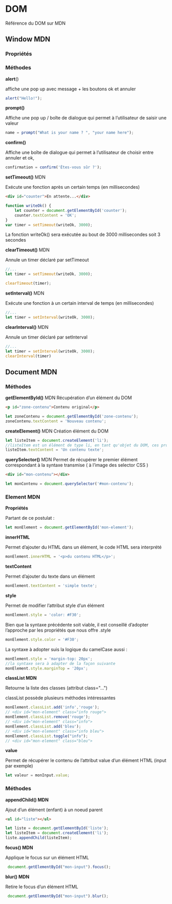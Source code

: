 # DOM

Référence du DOM sur MDN

## Window MDN

### Propriétés
### Méthodes
**alert**()

affiche une pop up avec message + les boutons ok et annuler
```js
alert("Hello!");
```
**prompt()**

Affiche une pop up / boîte de dialogue qui permet à l’utilisateur de saisir une valeur
```js
name = prompt("What is your name ? ", "your name here");
```

**confirm()**

Affiche une boîte de dialogue qui permet à l’utilisateur de choisir entre annuler et ok,

```js
confirmation = confirm('Êtes-vous sûr ?');
```

**setTimeout()** MDN

Exécute une fonction après un certain temps (en millisecondes)
```html
<div id="counter">En attente...</div>
```

```js
function writeOk() {
    let counter = document.getElementById('counter');
    counter.textContent = 'OK';
}
var timer = setTimeout(writeOk, 3000);
```

La fonction writeOk() sera exécutée au bout de 3000 millisecondes soit 3 secondes

**clearTimeout()** MDN

Annule un timer déclaré par setTimeout
```js
//...
let timer = setTimeout(writeOk, 3000);

clearTimeout(timer);
```
**setInterval()** MDN

Exécute une fonction à un certain interval de temps (en millisecondes)
```js
//...
let timer = setInterval(writeOk, 3000);
```
**clearInterval()** MDN

Annule un timer déclaré par setInterval
```js
//...
let timer = setInterval(writeOk, 3000);
clearInterval(timer)
```

## Document MDN
### Méthodes
**getElementById()** MDN
Récupération d’un élément du DOM
```html
<p id="zone-contenu">Contenu original</p>
```
```js
let zoneContenu = document.getElementById('zone-contenu');
zoneContenu.textContent = 'Nouveau contenu';
```
**createElement()** MDN
Création élément du DOM
```js
let listeItem = document.createElement('li');
//listeItem est un élément de type li, en tant qu'objet du DOM, ces propriétés peuvent être modifiés
listeItem.textContent = 'Un contenu texte';
```
**querySelector()** MDN
Permet de récupérer le premier élément correspondant à la syntaxe transmise ( à l’image des selector CSS )
```html
<div id="mon-contenu"></div>
```
```js
let monContenu = document.querySelector('#mon-contenu');
```

### Element MDN
**Propriétés**

Partant de ce postulat :
```js
let monElement = document.getElementById('mon-element');
```
**innerHTML**

Permet d’ajouter du HTML dans un élément, le code HTML sera interprété
```js
monElement.innerHTML = '<p>du contenu HTML</p>';
```
**textContent**

Permet d’ajouter du texte dans un élément
```js
monElement.textContent = 'simple texte';
```
**style**

Permet de modifier l’attribut style d’un élément
```js
monElement.style = 'color: #F30';
```
Bien que la syntaxe précédente soit viable, il est conseillé d’adopter l’approche par les propriétés que nous offre .style
```js
monElement.style.color = '#F30';
```
La syntaxe à adopter suis la logique du camelCase aussi :
```js
monElement.style = 'margin-top: 20px';
//la syntaxe sera à adapter de la façon suivante
monElement.style.marginTop = '20px';
```
**classList MDN**

Retourne la liste des classes (attribut class="...")

classList possède plusieurs méthodes intéressantes
```js
monElement.classList.add('info','rouge');
// <div id="mon-element" class="info rouge">
monElement.classList.remove('rouge');
// <div id="mon-element" class="info">
monElement.classList.add('bleu');
// <div id="mon-element" class="info bleu">
monElement.classList.toggle("info");
// <div id="mon-element" class="bleu">
```
**value**

Permet de récupérer le contenu de l’attribut value d’un élément HTML (input par exemple)
```js
let valeur = monInput.value;
```
### Méthodes
**appendChild() MDN**

Ajout d’un élément (enfant) à un noeud parent
```html
<ul id="liste"></ul>
```
```js
let liste = document.getElementById('liste');
let listeItem = document.createElement('li');
liste.appendChild(listeItem);
```

**focus() MDN**

Applique le focus sur un élément HTML
```js
 document.getElementById("mon-input").focus();
 ```
**blur() MDN**

Retire le focus d’un élément HTML
```js
 document.getElementById("mon-input").blur();
```